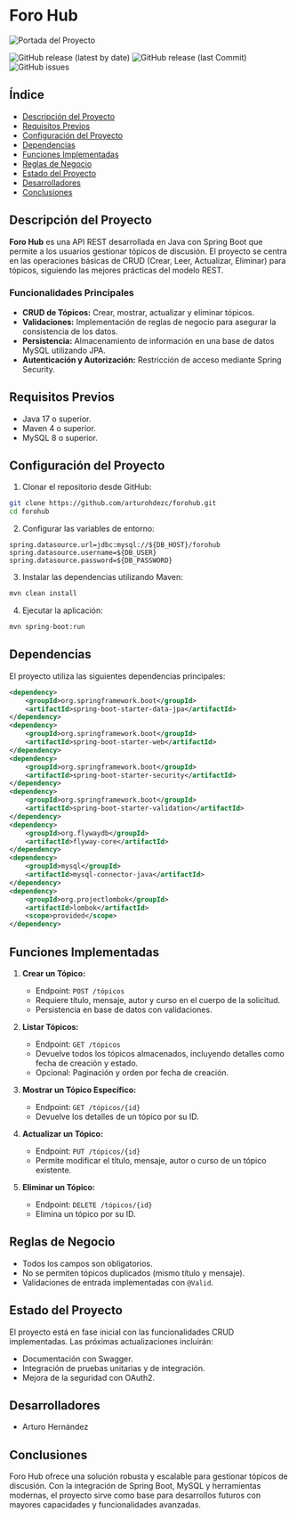 # Foro Hub

![Portada del Proyecto](https://www.sydle.com/blog/assets/post/biblioteca-digital-63e521409e3c274f1050e336/capa%20biblioteca%20digital.png)

![GitHub release (latest by date)](https://img.shields.io/github/v/release/usuario/forohub)
![GitHub release (last Commit)](https://img.shields.io/badge/last_commit-15%2F12%2F2024-brightgreen)
![GitHub issues](https://img.shields.io/github/issues/usuario/forohub)

## Índice

- [Descripción del Proyecto](#descripción-del-proyecto)
- [Requisitos Previos](#requisitos-previos)
- [Configuración del Proyecto](#configuración-del-proyecto)
- [Dependencias](#dependencias)
- [Funciones Implementadas](#funciones-implementadas)
- [Reglas de Negocio](#reglas-de-negocio)
- [Estado del Proyecto](#estado-del-proyecto)
- [Desarrolladores](#desarrolladores)
- [Conclusiones](#conclusiones)

## Descripción del Proyecto

**Foro Hub** es una API REST desarrollada en Java con Spring Boot que permite a los usuarios gestionar tópicos de discusión. El proyecto se centra en las operaciones básicas de CRUD (Crear, Leer, Actualizar, Eliminar) para tópicos, siguiendo las mejores prácticas del modelo REST.

### Funcionalidades Principales

- **CRUD de Tópicos:** Crear, mostrar, actualizar y eliminar tópicos.
- **Validaciones:** Implementación de reglas de negocio para asegurar la consistencia de los datos.
- **Persistencia:** Almacenamiento de información en una base de datos MySQL utilizando JPA.
- **Autenticación y Autorización:** Restricción de acceso mediante Spring Security.

## Requisitos Previos

- Java 17 o superior.
- Maven 4 o superior.
- MySQL 8 o superior.

## Configuración del Proyecto

1. Clonar el repositorio desde GitHub:

```bash
git clone https://github.com/arturohdezc/forohub.git
cd forohub
```

2. Configurar las variables de entorno:

```properties
spring.datasource.url=jdbc:mysql://${DB_HOST}/forohub
spring.datasource.username=${DB_USER}
spring.datasource.password=${DB_PASSWORD}
```

3. Instalar las dependencias utilizando Maven:

```bash
mvn clean install
```

4. Ejecutar la aplicación:

```bash
mvn spring-boot:run
```

## Dependencias

El proyecto utiliza las siguientes dependencias principales:

```xml
<dependency>
    <groupId>org.springframework.boot</groupId>
    <artifactId>spring-boot-starter-data-jpa</artifactId>
</dependency>
<dependency>
    <groupId>org.springframework.boot</groupId>
    <artifactId>spring-boot-starter-web</artifactId>
</dependency>
<dependency>
    <groupId>org.springframework.boot</groupId>
    <artifactId>spring-boot-starter-security</artifactId>
</dependency>
<dependency>
    <groupId>org.springframework.boot</groupId>
    <artifactId>spring-boot-starter-validation</artifactId>
</dependency>
<dependency>
    <groupId>org.flywaydb</groupId>
    <artifactId>flyway-core</artifactId>
</dependency>
<dependency>
    <groupId>mysql</groupId>
    <artifactId>mysql-connector-java</artifactId>
</dependency>
<dependency>
    <groupId>org.projectlombok</groupId>
    <artifactId>lombok</artifactId>
    <scope>provided</scope>
</dependency>
```

## Funciones Implementadas

1. **Crear un Tópico:**
   - Endpoint: `POST /tópicos`
   - Requiere título, mensaje, autor y curso en el cuerpo de la solicitud.
   - Persistencia en base de datos con validaciones.

2. **Listar Tópicos:**
   - Endpoint: `GET /tópicos`
   - Devuelve todos los tópicos almacenados, incluyendo detalles como fecha de creación y estado.
   - Opcional: Paginación y orden por fecha de creación.

3. **Mostrar un Tópico Específico:**
   - Endpoint: `GET /tópicos/{id}`
   - Devuelve los detalles de un tópico por su ID.

4. **Actualizar un Tópico:**
   - Endpoint: `PUT /tópicos/{id}`
   - Permite modificar el título, mensaje, autor o curso de un tópico existente.

5. **Eliminar un Tópico:**
   - Endpoint: `DELETE /tópicos/{id}`
   - Elimina un tópico por su ID.

## Reglas de Negocio

- Todos los campos son obligatorios.
- No se permiten tópicos duplicados (mismo título y mensaje).
- Validaciones de entrada implementadas con `@Valid`.

## Estado del Proyecto

El proyecto está en fase inicial con las funcionalidades CRUD implementadas. Las próximas actualizaciones incluirán:

- Documentación con Swagger.
- Integración de pruebas unitarias y de integración.
- Mejora de la seguridad con OAuth2.

## Desarrolladores

- Arturo Hernández

## Conclusiones

Foro Hub ofrece una solución robusta y escalable para gestionar tópicos de discusión. Con la integración de Spring Boot, MySQL y herramientas modernas, el proyecto sirve como base para desarrollos futuros con mayores capacidades y funcionalidades avanzadas.
